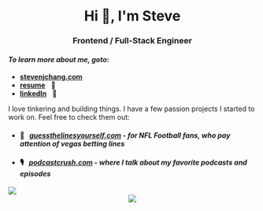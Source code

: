 <h1 align="center">Hi 👋, I'm Steve</h1>
<h3 align="center">Frontend / Full-Stack Engineer</h3>

#### _To learn more about me, goto_: &nbsp;&nbsp;&nbsp;
- [**stevenjchang.com**](https://stevenjchang.com)
- [**resume**](https://bit.ly/stevenjchang-resume) &nbsp;&nbsp;📝  
- [**linkedIn**](https://bit.ly/stevenjchang-linkedin) &nbsp;&nbsp;💼 

I love tinkering and building things. I have a few passion projects I started to work on. Feel free to check them out:

- #### 🏈 &nbsp; [*guessthelinesyourself.com*](https://guessthelinesyourself.com/) - _for NFL Football fans, who pay attention of vegas betting lines_
- #### 🎙️ &nbsp; [*podcastcrush.com*](https://podcastcrush.com) - _where I talk about my favorite podcasts and episodes_

<!-- Google Analytics tracking pixel -->
<img src="https://www.google-analytics.com/collect?v=1&tid=UA-73381859-8&cid=555&t=event&ec=github&ea=view">

<!-- Tracking Visitor Counter pixel-->
<div align="center">
  <img src="https://profile-counter.glitch.me/steve123uniquecounter/count.svg" />
</div>

<!--inspirations:
- https://github.com/ramitmittal
- https://github.com/webdev0725/webdev0725 
-->
